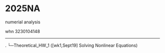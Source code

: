 # 2025NA

numerial analysis

whn 3230104148

---
.
└─Theoretical_HW_1    ([wk1,Sept19] Solving Nonlinear Equations)